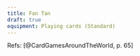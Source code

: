 ```yaml
---
title: Fan Tan
draft: true
equipment: Playing cards (Standard)
---
```


Refs: [@CardGamesAroundTheWorld, p. 65]

